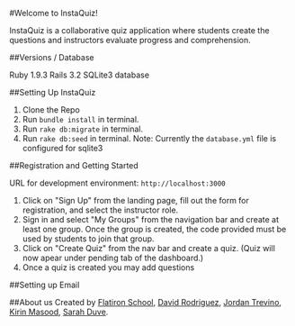 #Welcome to InstaQuiz! 

InstaQuiz is a collaborative quiz application where students create the questions and instructors evaluate progress and comprehension. 

##Versions / Database

Ruby 1.9.3
Rails 3.2
SQLite3 database

##Setting Up InstaQuiz

1. Clone the Repo
2. Run `bundle install` in terminal.
3. Run `rake db:migrate` in terminal. 
3. Run `rake db:seed` in terminal. 
Note: Currently the `database.yml` file is configured for sqlite3

##Registration and Getting Started

URL for development environment: `http://localhost:3000`

1. Click on "Sign Up" from the landing page, fill out the form for registration, and select the instructor role. 
2. Sign in and select "My Groups" from the navigation bar and create at least one group. Once the group is created, the code provided must be used by students to join that group.
3. Click on "Create Quiz" from the nav bar and create a quiz. (Quiz will now apear under pending tab of the dashboard.)
4. Once a quiz is created you may add questions


##Setting up Email



##About us
Created by [Flatiron School](http://flatironschool.com/), [David Rodriguez](https://github.com/rodriguezd), [Jordan Trevino](https://github.com/jgtr), [Kirin Masood](https://github.com/kirinm1), [Sarah Duve](https://github.com/sarahduve).